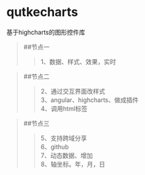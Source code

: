 # qutkecharts
基于highcharts的图形控件库

>##节点一
>>1、数据、样式、效果，实时<br/>

>##节点二
>>2、通过交互界面改样式<br/>
>>3、angular、highcharts、做成插件<br/>
>>4、调用html标签<br/>

>##节点三
>>5、支持跨域分享<br/>
>>6、github<br/>
>>7、动态数据、增加<br/>
>>8、轴坐标。年，月，日
